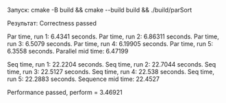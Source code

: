 
Запуск: cmake -B build && cmake --build build && ./build/parSort

Результат:
Correctness passed

Par time, run 1: 6.4341 seconds.
Par time, run 2: 6.86311 seconds.
Par time, run 3: 6.5079 seconds.
Par time, run 4: 6.19905 seconds.
Par time, run 5: 6.3558 seconds.
Parallel mid time: 6.47199

Seq time, run 1: 22.2204 seconds.
Seq time, run 2: 22.7044 seconds.
Seq time, run 3: 22.5127 seconds.
Seq time, run 4: 22.538 seconds.
Seq time, run 5: 22.2883 seconds.
Sequence mid time: 22.4527

Performance passed, perform = 3.46921
